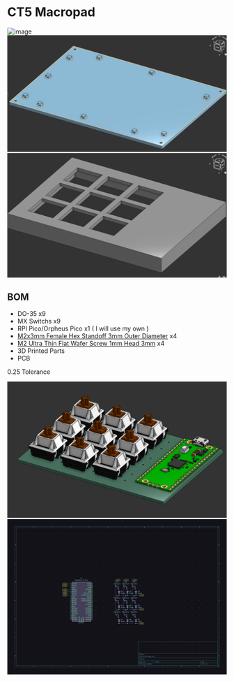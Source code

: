 # CT5 Macropad
![image](https://github.com/user-attachments/assets/e482f094-9d12-4835-a08f-a39821ea6c4e)
![Bottom Plate](https://github.com/hackclub/hackpad/blob/main/hackpads/CT5_Macropad/BottomPlate.png?raw=true)
![Top Plate](https://github.com/hackclub/hackpad/blob/main/hackpads/CT5_Macropad/TopPlate.png?raw=true)


## BOM
 - DO-35 x9
 - MX Switchs x9
 - RPI Pico/Orpheus Pico x1 ( I will use my own )
 - [M2x3mm Female Hex Standoff 3mm Outer Diameter](https://www.ebay.com.au/itm/126197565599) x4
 - [M2 Ultra Thin Flat Wafer Screw 1mm Head 3mm](https://www.ebay.com.au/itm/404797338616) x4
 - 3D Printed Parts
 - PCB

0.25 Tolerance

![PCB](https://github.com/hackclub/hackpad/blob/main/hackpads/CT5_Macropad/PCB.png?raw=true)
![sch](https://github.com/hackclub/hackpad/blob/main/hackpads/CT5_Macropad/sch.png?raw=true)